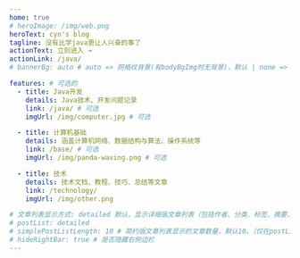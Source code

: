 ```yaml
---
home: true
# heroImage: /img/web.png
heroText: cyn's blog
tagline: 没有比学java更让人兴奋的事了
actionText: 立刻进入 →
actionLink: /java/
# bannerBg: auto # auto => 网格纹背景(有bodyBgImg时无背景)，默认 | none => 无 | '大图地址' | background: 自定义背景样式       提示：如发现文本颜色不适应你的背景时可以到palette.styl修改$bannerTextColor变量

features: # 可选的
  - title: Java开发
    details: Java技术、开发问题记录
    link: /java/ # 可选
    imgUrl: /img/computer.jpg # 可选

  - title: 计算机基础
    details: 涵盖计算机网络、数据结构与算法、操作系统等
    link: /base/ # 可选
    imgUrl: /img/panda-waving.png # 可选

  - title: 技术
    details: 技术文档、教程、技巧、总结等文章
    link: /technology/
    imgUrl: /img/other.png

# 文章列表显示方式: detailed 默认，显示详细版文章列表（包括作者、分类、标签、摘要、分页等）| simple => 显示简约版文章列表（仅标题和日期）| none 不显示文章列表
# postList: detailed
# simplePostListLength: 10 # 简约版文章列表显示的文章数量，默认10。（仅在postList设置为simple时生效）
# hideRightBar: true # 是否隐藏右侧边栏
---
```

